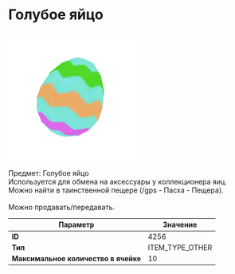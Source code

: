 # Голубое яйцо

![Item Image](../img/4256.webp?raw=true)

Предмет: Голубое яйцо<br>Используется для обмена на аксессуары у коллекционера яиц.<br>Можно найти в таинственной пещере (/gps - Пасха - Пещера).<br><br>Можно продавать/передавать.


| Параметр | Значение |
|----------|----------|
| **ID** | 4256 |
| **Тип** | ITEM_TYPE_OTHER |
| **Максимальное количество в ячейке** | 10 |

